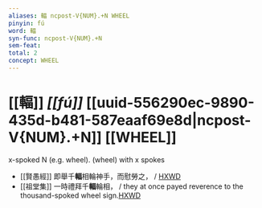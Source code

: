 ```yaml
---
aliases: 輻 ncpost-V{NUM}.+N WHEEL
pinyin: fú
word: 輻
syn-func: ncpost-V{NUM}.+N
sem-feat: 
total: 2
concept: WHEEL 
---
```

# [[輻]] *[[fú]]*  [[uuid-556290ec-9890-435d-b481-587eaaf69e8d|ncpost-V{NUM}.+N]] [[WHEEL]]
x-spoked N (e.g. wheel). (wheel) with x spokes
 - [[賢愚經]] 即舉千**輻**相輪神手，而慰勞之， / [HXWD](https://hxwd.org/textview.html?location=KR6b0059_T_003-0369a.11)
 - [[祖堂集]] 一時禮拜千**輻**輪相， / they at once payed reverence to the thousand-spoked wheel sign.[HXWD](https://hxwd.org/textview.html?location=KR6q0002_Yan_001-1026a.22)